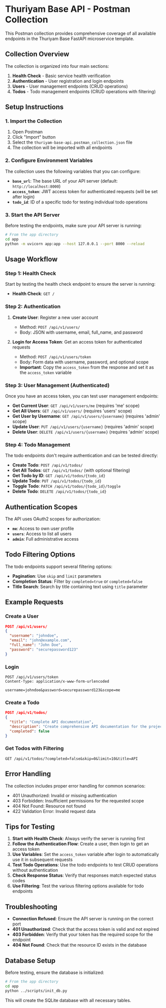 # Thuriyam Base API - Postman Collection

This Postman collection provides comprehensive coverage of all available endpoints in the Thuriyam Base FastAPI microservice template.

## Collection Overview

The collection is organized into four main sections:

1. **Health Check** - Basic service health verification
2. **Authentication** - User registration and login endpoints
3. **Users** - User management endpoints (CRUD operations)
4. **Todos** - Todo management endpoints (CRUD operations with filtering)

## Setup Instructions

### 1. Import the Collection

1. Open Postman
2. Click "Import" button
3. Select the `thuriyam-base-api.postman_collection.json` file
4. The collection will be imported with all endpoints

### 2. Configure Environment Variables

The collection uses the following variables that you can configure:

- **`base_url`**: The base URL of your API server (default: `http://localhost:8000`)
- **`access_token`**: JWT access token for authenticated requests (will be set after login)
- **`todo_id`**: ID of a specific todo for testing individual todo operations

### 3. Start the API Server

Before testing the endpoints, make sure your API server is running:

```bash
# From the app directory
cd app
python -m uvicorn app:app --host 127.0.0.1 --port 8000 --reload
```

## Usage Workflow

### Step 1: Health Check
Start by testing the health check endpoint to ensure the server is running:
- **Health Check**: `GET /`

### Step 2: Authentication
1. **Create User**: Register a new user account
   - Method: `POST /api/v1/users/`
   - Body: JSON with username, email, full_name, and password

2. **Login for Access Token**: Get an access token for authenticated requests
   - Method: `POST /api/v1/users/token`
   - Body: Form data with username, password, and optional scope
   - **Important**: Copy the `access_token` from the response and set it as the `access_token` variable

### Step 3: User Management (Authenticated)
Once you have an access token, you can test user management endpoints:
- **Get Current User**: `GET /api/v1/users/me` (requires 'me' scope)
- **Get All Users**: `GET /api/v1/users/` (requires 'users' scope)
- **Get User by Username**: `GET /api/v1/users/{username}` (requires 'admin' scope)
- **Update User**: `PUT /api/v1/users/{username}` (requires 'admin' scope)
- **Delete User**: `DELETE /api/v1/users/{username}` (requires 'admin' scope)

### Step 4: Todo Management
The todo endpoints don't require authentication and can be tested directly:
- **Create Todo**: `POST /api/v1/todos/`
- **Get All Todos**: `GET /api/v1/todos/` (with optional filtering)
- **Get Todo by ID**: `GET /api/v1/todos/{todo_id}`
- **Update Todo**: `PUT /api/v1/todos/{todo_id}`
- **Toggle Todo**: `PATCH /api/v1/todos/{todo_id}/toggle`
- **Delete Todo**: `DELETE /api/v1/todos/{todo_id}`

## Authentication Scopes

The API uses OAuth2 scopes for authorization:

- **`me`**: Access to own user profile
- **`users`**: Access to list all users
- **`admin`**: Full administrative access

## Todo Filtering Options

The todo endpoints support several filtering options:

- **Pagination**: Use `skip` and `limit` parameters
- **Completion Status**: Filter by `completed=true` or `completed=false`
- **Title Search**: Search by title containing text using `title` parameter

## Example Requests

### Create a User
```json
POST /api/v1/users/
{
  "username": "johndoe",
  "email": "john@example.com",
  "full_name": "John Doe",
  "password": "securepassword123"
}
```

### Login
```
POST /api/v1/users/token
Content-Type: application/x-www-form-urlencoded

username=johndoe&password=securepassword123&scope=me
```

### Create a Todo
```json
POST /api/v1/todos/
{
  "title": "Complete API documentation",
  "description": "Create comprehensive API documentation for the project",
  "completed": false
}
```

### Get Todos with Filtering
```
GET /api/v1/todos/?completed=false&skip=0&limit=10&title=API
```

## Error Handling

The collection includes proper error handling for common scenarios:
- 401 Unauthorized: Invalid or missing authentication
- 403 Forbidden: Insufficient permissions for the requested scope
- 404 Not Found: Resource not found
- 422 Validation Error: Invalid request data

## Tips for Testing

1. **Start with Health Check**: Always verify the server is running first
2. **Follow the Authentication Flow**: Create a user, then login to get an access token
3. **Use Variables**: Set the `access_token` variable after login to automatically use it in subsequent requests
4. **Test Todo Operations**: Use the todo endpoints to test CRUD operations without authentication
5. **Check Response Status**: Verify that responses match expected status codes
6. **Use Filtering**: Test the various filtering options available for todo endpoints

## Troubleshooting

- **Connection Refused**: Ensure the API server is running on the correct port
- **401 Unauthorized**: Check that the access token is valid and not expired
- **403 Forbidden**: Verify that your token has the required scope for the endpoint
- **404 Not Found**: Check that the resource ID exists in the database

## Database Setup

Before testing, ensure the database is initialized:

```bash
# From the app directory
cd app
python ../scripts/init_db.py
```

This will create the SQLite database with all necessary tables. 